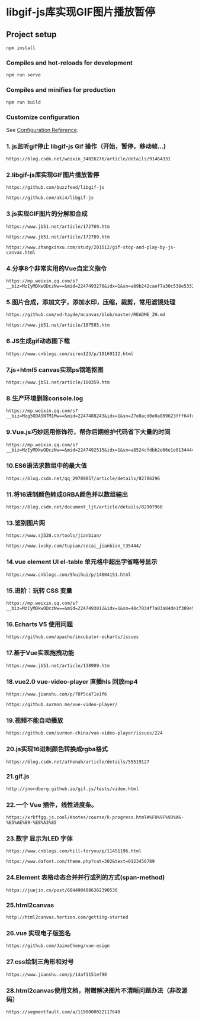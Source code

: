 # libgif-js库实现GIF图片播放暂停

## Project setup
```
npm install
```

### Compiles and hot-reloads for development
```
npm run serve
```

### Compiles and minifies for production
```
npm run build
```

### Customize configuration
See [Configuration Reference](https://cli.vuejs.org/config/).

### 1. js监听gif停止 libgif-js Gif 操作（开始，暂停，移动帧...)

```
https://blog.csdn.net/weixin_34026276/article/details/91464331

```

### 2.libgif-js库实现GIF图片播放暂停

```
https://github.com/buzzfeed/libgif-js

```

```
https://github.com/aki4/libgif-js

```

### 3.js实现GIF图片的分解和合成

```
https://www.jb51.net/article/172709.htm

https://www.jb51.net/article/172709.htm

```
```
https://www.zhangxinxu.com/study/201512/gif-stop-and-play-by-js-canvas.html

```

### 4.分享8个非常实用的Vue自定义指令

```
https://mp.weixin.qq.com/s?__biz=MzIyMDkwODczNw==&mid=2247493276&idx=1&sn=a89b242caef7a30c538e533205215871&chksm=97c67b32a0b1f224fa8584df7535a0299e37b8238f73f0626fdd2054644bc2d1e56d9e83e05f&mpshare=1&scene=23&srcid=1220C5cb4TJwRDbr3PJFU3AV&sharer_sharetime=1608432540880&sharer_shareid=3b3342553652b34abdd76a424745b653#rd

```

### 5.图片合成，添加文字，添加水印，压缩，裁剪，常用滤镜处理

```
https://github.com/xd-tayde/mcanvas/blob/master/README_ZH.md

```

```
https://www.jb51.net/article/187585.htm

```

### 6.JS生成gif动态图下载

```
https://www.cnblogs.com/airen123/p/10169112.html

```

### 7.js+html5 canvas实现ps钢笔抠图

```
https://www.jb51.net/article/160359.htm

```

### 8.生产环境删除console.log

```
https://mp.weixin.qq.com/s?__biz=Mzg5ODA5NTM1Mw==&mid=2247488243&idx=1&sn=27e8acd0e0a889623fff64fd116f8f67&chksm=c0669365f7111a7363d378dd3ad1850ff4f449ea0f2a070129fa3d13170d6d2fbe2f6a288715&mpshare=1&scene=23&srcid=1215b9sJhNtuPqQwmCnlcaZh&sharer_sharetime=1607995618023&sharer_shareid=3b3342553652b34abdd76a424745b653#rd

```

### 9.Vue.js巧妙运用修饰符，帮你后期维护代码省下大量的时间

```
https://mp.weixin.qq.com/s?__biz=MzIyMDkwODczNw==&mid=2247492515&idx=1&sn=a8524cfdbb2e66e1e8134444e1f06099&chksm=97c67e0da0b1f71bafe66c8596bf494368422b820abbba5919565020ffd835b2dacfe2deada2&mpshare=1&scene=23&srcid=1215ueMEHa7iUs0K9jXOpr5z&sharer_sharetime=1607980733011&sharer_shareid=3b3342553652b34abdd76a424745b653#rd

```

### 10.ES6语法求数组中的最大值

```
https://blog.csdn.net/qq_29789057/article/details/82706296

```
### 11.将16进制颜色转成GRBA颜色并以数组输出

```
https://blog.csdn.net/document_ljt/article/details/82907960

```
### 13.鉴别图片网

```
https://www.sj520.cn/tools/jianbian/

https://www.ivsky.com/tupian/secai_jianbian_t35444/

```

### 14.vue element UI el-table 单元格中超出字省略号显示

```
https://www.cnblogs.com/5huihui/p/14004151.html

```

### 15.进阶：玩转 CSS 变量

```
https://mp.weixin.qq.com/s?__biz=MzIyMDkwODczNw==&mid=2247493012&idx=1&sn=48c7834f7a03a84de1f309e5e9e27595&chksm=97c6783aa0b1f12c5c8b13d5135602c013fd5be62b055709588689f39d541f8b05e6eee3e2b1&mpshare=1&scene=23&srcid=1208pZ2X1EEuZncvmlhEWFiq&sharer_sharetime=1607402377046&sharer_shareid=3b3342553652b34abdd76a424745b653#rd

```
### 16.Echarts V5 使用问题

```
https://github.com/apache/incubator-echarts/issues

```

### 17.基于Vue实现拖拽功能

```
https://www.jb51.net/article/138909.htm

```

### 18.vue2.0 vue-video-player 直播hls 回放mp4

```
https://www.jianshu.com/p/78f5ca71e1f6

https://github.surmon.me/vue-video-player/

```

### 19.视频不能自动播放

```
https://github.com/surmon-china/vue-video-player/issues/224

```
### 20.js实现16进制颜色转换成rgba格式

```
https://blog.csdn.net/athenah/article/details/55519127

```
### 21.gif.js

```
http://jnordberg.github.io/gif.js/tests/video.html

```

### 22.一个 Vue 插件，线性进度条。

```
https://xrkffgg.js.cool/Knotes/course/k-progress.html#%F0%9F%93%A6-%E5%AE%89-%E8%A3%85

```

### 23.数字 显示为LED 字体

```
https://www.cnblogs.com/hill-foryou/p/11451196.html

https://www.dafont.com/theme.php?cat=302&text=0123456789

```

### 24.Element 表格动态合并并行或列的方式(span-method)

```
https://juejin.cn/post/6844904086362390536

```
### 25.html2canvas

```
http://html2canvas.hertzen.com/getting-started

```

### 26.vue 实现电子版签名

```
https://github.com/JaimeCheng/vue-esign

```

### 27.css绘制三角形和对号

```
https://www.jianshu.com/p/14af1151ef98

```
### 28.html2canvas使用文档，附赠解决图片不清晰问题办法（非改源码）

```
https://segmentfault.com/a/1190000022117640

```
